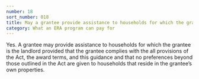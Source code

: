 ```yaml
---
number: 18
sort_number: 018
title: May a grantee provide assistance to households for which the grantee is the landlord?
category: What an ERA program can pay for
---
```


Yes. A grantee may provide assistance to households for which the grantee is the landlord provided that the grantee complies with the all provisions of the Act, the award terms, and this guidance and that no preferences beyond those outlined in the Act are given to households that reside in the grantee’s own properties. 
